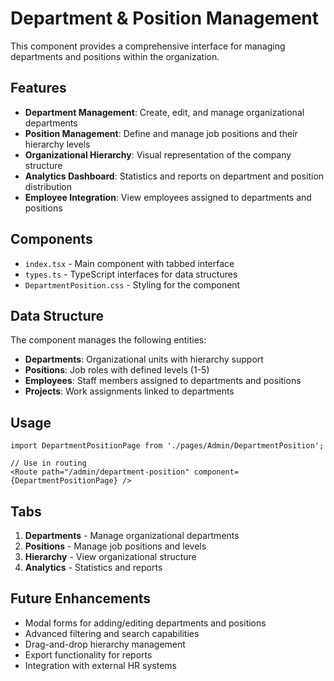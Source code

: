 # Department & Position Management

This component provides a comprehensive interface for managing departments and positions within the organization.

## Features

- **Department Management**: Create, edit, and manage organizational departments
- **Position Management**: Define and manage job positions and their hierarchy levels
- **Organizational Hierarchy**: Visual representation of the company structure
- **Analytics Dashboard**: Statistics and reports on department and position distribution
- **Employee Integration**: View employees assigned to departments and positions

## Components

- `index.tsx` - Main component with tabbed interface
- `types.ts` - TypeScript interfaces for data structures
- `DepartmentPosition.css` - Styling for the component

## Data Structure

The component manages the following entities:
- **Departments**: Organizational units with hierarchy support
- **Positions**: Job roles with defined levels (1-5)
- **Employees**: Staff members assigned to departments and positions
- **Projects**: Work assignments linked to departments

## Usage

```tsx
import DepartmentPositionPage from './pages/Admin/DepartmentPosition';

// Use in routing
<Route path="/admin/department-position" component={DepartmentPositionPage} />
```

## Tabs

1. **Departments** - Manage organizational departments
2. **Positions** - Manage job positions and levels
3. **Hierarchy** - View organizational structure
4. **Analytics** - Statistics and reports

## Future Enhancements

- Modal forms for adding/editing departments and positions
- Advanced filtering and search capabilities
- Drag-and-drop hierarchy management
- Export functionality for reports
- Integration with external HR systems


